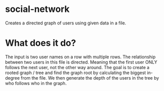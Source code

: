 # social-network
Creates a directed graph of users using given data in a file.

# What does it do?
The input is two user names on a row with multiple rows. The relationship between two users in this file is directed. Meaning that the first user ONLY follows the next user,
not the other way around. The goal is to create a rooted graph / tree and find the graph root by calculating the biggest in-degree from the file. We then generate the depth of the 
users in the tree by who follows who in the graph.
